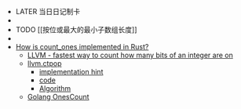 - LATER  当日日记制卡
-
- TODO [[按位或最大的最小子数组长度]]
-
- [How is count_ones implemented in Rust?](https://stackoverflow.com/questions/62926287/how-is-count-ones-implemented-in-rust)
	- [LLVM - fastest way to count how many bits of an integer are on](https://stackoverflow.com/questions/65739363/llvm-fastest-way-to-count-how-many-bits-of-an-integer-are-on)
	- [llvm.ctpop](https://llvm.org/docs/LangRef.html#llvm-ctpop-intrinsic)
		- [implementation hint](https://lists.llvm.org/pipermail/llvm-dev/2008-February/012700.html)
		- [code](https://github.com/llvm/llvm-project/blob/86616443bf8a525167136ec64a4cd9d1f5bc4106/llvm/lib/CodeGen/IntrinsicLowering.cpp#L148)
		- [Algorithm](https://en.wikipedia.org/wiki/Hamming_weight??)
	- [Golang OnesCount](https://cs.opensource.google/go/go/+/refs/tags/go1.19.4:src/math/bits/bits.go;l=136;drc=db36eca33c389871b132ffb1a84fd534a349e8d8)